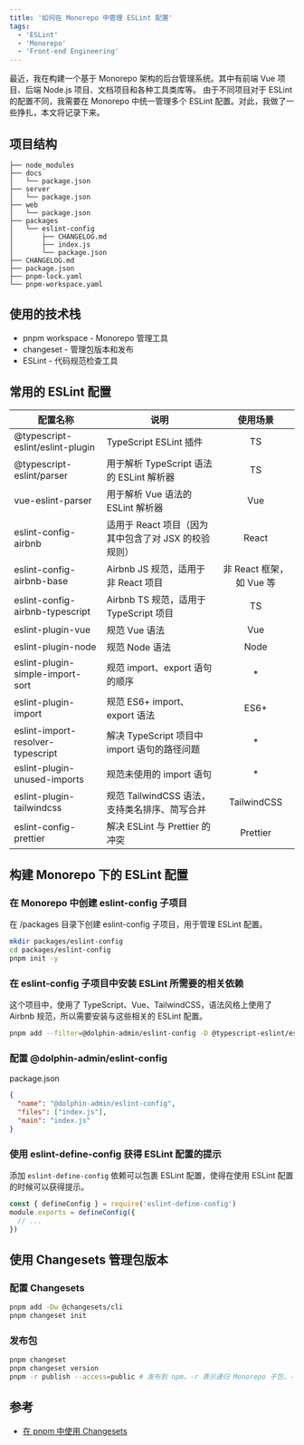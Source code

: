 ```yaml
---
title: '如何在 Monorepo 中管理 ESLint 配置'
tags:
  - 'ESLint'
  - 'Monorepo'
  - 'Front-end Engineering'
---
```


最近，我在构建一个基于 Monorepo 架构的后台管理系统。其中有前端 Vue 项目、后端 Node.js 项目、文档项目和各种工具类库等。
由于不同项目对于 ESLint 的配置不同，我需要在 Monorepo 中统一管理多个 ESLint 配置。对此，我做了一些挣扎，本文将记录下来。

## 项目结构

```plaintext
├── node_modules
├── docs
│   └── package.json
├── server
│   └── package.json
├── web
│   └── package.json
├── packages
│   └── eslint-config
│       ├── CHANGELOG.md
│       ├── index.js
│       └── package.json
├── CHANGELOG.md
├── package.json
├── pnpm-lock.yaml
└── pnpm-workspace.yaml
```

## 使用的技术栈

- pnpm workspace - Monorepo 管理工具
- changeset - 管理包版本和发布
- ESLint - 代码规范检查工具

## 常用的 ESLint 配置

| 配置名称                          | 说明                                                 |         使用场景         |
| --------------------------------- | ---------------------------------------------------- | :----------------------: |
| @typescript-eslint/eslint-plugin  | TypeScript ESLint 插件                               |            TS            |
| @typescript-eslint/parser         | 用于解析 TypeScript 语法的 ESLint 解析器             |            TS            |
| vue-eslint-parser                 | 用于解析 Vue 语法的 ESLint 解析器                    |           Vue            |
| eslint-config-airbnb              | 适用于 React 项目（因为其中包含了对 JSX 的校验规则） |          React           |
| eslint-config-airbnb-base         | Airbnb JS 规范，适用于非 React 项目                  | 非 React 框架，如 Vue 等 |
| eslint-config-airbnb-typescript   | Airbnb TS 规范，适用于 TypeScript 项目               |            TS            |
| eslint-plugin-vue                 | 规范 Vue 语法                                        |           Vue            |
| eslint-plugin-node                | 规范 Node 语法                                       |           Node           |
| eslint-plugin-simple-import-sort  | 规范 import、export 语句的顺序                       |            \*            |
| eslint-plugin-import              | 规范 ES6+ import、export 语法                        |           ES6+           |
| eslint-import-resolver-typescript | 解决 TypeScript 项目中 import 语句的路径问题         |            \*            |
| eslint-plugin-unused-imports      | 规范未使用的 import 语句                             |            \*            |
| eslint-plugin-tailwindcss         | 规范 TailwindCSS 语法，支持类名排序、简写合并        |       TailwindCSS        |
| eslint-config-prettier            | 解决 ESLint 与 Prettier 的冲突                       |         Prettier         |

## 构建 Monorepo 下的 ESLint 配置

### 在 Monorepo 中创建 eslint-config 子项目

在 /packages 目录下创建 eslint-config 子项目，用于管理 ESLint 配置。

```bash
mkdir packages/eslint-config
cd packages/eslint-config
pnpm init -y
```

### 在 eslint-config 子项目中安装 ESLint 所需要的相关依赖

这个项目中，使用了 TypeScript、Vue、TailwindCSS，语法风格上使用了 Airbnb 规范，所以需要安装与这些相关的 ESLint 配置。

```bash
pnpm add --filter=@dolphin-admin/eslint-config -D @typescript-eslint/eslint-plugin @typescript-eslint/parser eslint-config-airbnb-base eslint-config-airbnb-typescript eslint-plugin-vue eslint-plugin-simple-import-sort eslint-plugin-import eslint-import-resolver-typescript eslint-plugin-unused-imports eslint-plugin-tailwindcss eslint-config-prettier eslint-define-config
```

### 配置 @dolphin-admin/eslint-config

package.json

```json
{
  "name": "@dolphin-admin/eslint-config",
  "files": ["index.js"],
  "main": "index.js"
}
```

### 使用 eslint-define-config 获得 ESLint 配置的提示

添加 `eslint-define-config` 依赖可以包裹 ESLint 配置，使得在使用 ESLint 配置的时候可以获得提示。

```javascript
const { defineConfig } = require('eslint-define-config')
module.exports = defineConfig({
  // ...
})
```

## 使用 Changesets 管理包版本

### 配置 Changesets

```bash
pnpm add -Dw @changesets/cli
pnpm changeset init
```

### 发布包

```bash
pnpm changeset
pnpm changeset version
pnpm -r publish --access=public # 发布到 npm，-r 表示递归 Monorepo 子包，--access=public 表示发布 npm 共有包
```

## 参考

- [在 pnpm 中使用 Changesets](https://pnpm.io/zh/using-changesets)
